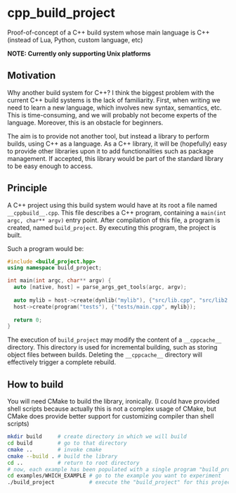 # cpp_build_project
Proof-of-concept of a C++ build system whose main language is C++ (instead of Lua, Python, custom language, etc)

**NOTE: Currently only supporting Unix platforms**

## Motivation

Why another build system for C++?
I think the biggest problem with the current C++ build systems is the lack of familiarity.
First, when writing we need to learn a new language, which involves new syntax, semantics, etc.
This is time-consuming, and we will probably not become experts of the language.
Moreover, this is an obstacle for beginners.

The aim is to provide not another tool, but instead a library to perform builds, using C++ as a language.
As a C++ library, it will be (hopefully) easy to provide other libraries upon it to add functionalities such as package management.
If accepted, this library would be part of the standard library to be easy enough to access.

## Principle

A C++ project using this build system would have at its root a file named `__cppbuild__.cpp`.
This file describes a C++ program, containing a `main(int argc, char** argv)` entry point.
After compilation of this file, a program is created, named `build_project`.
By executing this program, the project is built.

Such a program would be:
```cpp
#include <build_project.hpp>
using namespace build_project;

int main(int argc, char** argv) {
  auto [native, host] = parse_args_get_tools(argc, argv);
  
  auto mylib = host->create(dynlib("mylib"), {"src/lib.cpp", "src/lib2.cpp"});
  host->create(program("tests"), {"tests/main.cpp", mylib});
  
  return 0;
}
```

The execution of `build_project` may modify the content of a `__cppcache__` directory.
This directory is used for incremental building, such as storing object files between builds.
Deleting the `__cppcache__` directory will effectively trigger a complete rebuild.

## How to build

You will need CMake to build the library, ironically.
(I could have provided shell scripts because actually this is not a complex usage of CMake,
but CMake does provide better support for customizing compiler than shell scripts)

```bash
mkdir build     # create directory in which we will build
cd build        # go to that directory
cmake ..        # invoke cmake
cmake --build . # build the library
cd ..           # return to root directory
# now, each example has been populated with a single program "build_project"
cd examples/WHICH_EXAMPLE # go to the example you want to experiment
./build_project           # execute the "build_project" for this project
```